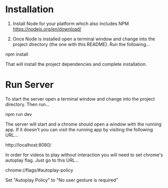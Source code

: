
# Installation

1. Install Node for your platform which also includes NPM
https://nodejs.org/en/download/

2. Once Node is installed open a terminal window and change
into the project directory (the one with this README). Run the
following...

npm install

That will install the project dependencies and complete installation.


# Run Server

To start the server open a terminal window and change into the project
directory. Then run...

npm run dev

The server will start and a chrome should open a window with the running
app. If it doesn't you can visit the running app by visiting the following
URL...

http://localhost:8080/

In order for videos to play without interaction you will need to set chrome's
autoplay flag. Just go to this URL...

chrome://flags/#autoplay-policy

Set "Autoplay Policy" to "No user gesture is required"